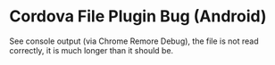 # Cordova File Plugin Bug (Android)

See console output (via Chrome Remore Debug), the file is not read correctly, it is much longer than it should be.

